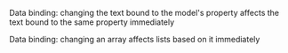 Data    binding:    changing    the text    bound   to  the model's property    affects the text    bound   to  the
same    property    immediately

Data    binding:    changing    an  array   affects lists   based   on  it  immediately

